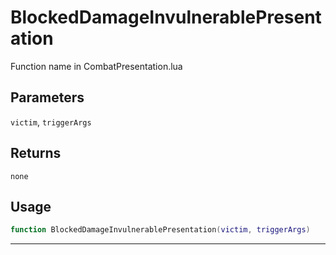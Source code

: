 # BlockedDamageInvulnerablePresentation
Function name in CombatPresentation.lua
## Parameters
`victim`, `triggerArgs`
## Returns
`none`
## Usage
```lua
function BlockedDamageInvulnerablePresentation(victim, triggerArgs)
```
---
